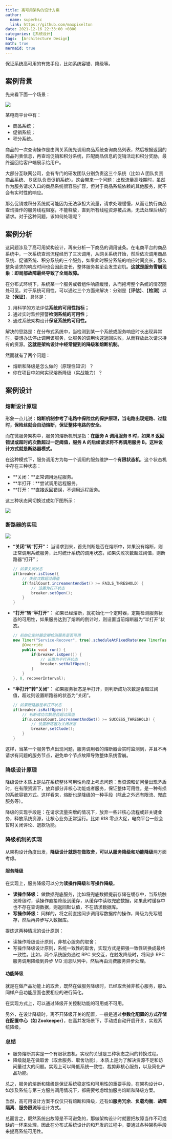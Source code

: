 ```yaml
---
title: 高可用架构的设计方案
author:
  name: superhsc
  link: https://github.com/maxpixelton
date: 2021-12-16 22:33:00 +0800
categories: [系统设计]
tags:  [Architecture Design]
math: true
mermaid: true
---
```


保证系统高可用的有效手段，比如系统容错、降级等。

## 案例背景

先来看下面一个场景：

![](https://maxpixelton.github.io/images/assert/architecute/1601.png)

某电商平台中有：

- 商品系统；
- 促销系统；
- 积分系统。

商品的一次查询操作是由网关系统先调用商品系统查询商品列表，然后根据返回的商品列表信息，再查询促销和积分系统，匹配商品信息的促销活动和积分奖励，最终返回给客户端展示给用户。

大部分互联网公司，会有专门的研发团队分别负责这三个系统（比如 A 团队负责商品系统、 B 团队负责促销系统）。这会带来一个问题：出现流量高峰期时，虽然作为服务请求入口的商品系统很容易扩容，但对于商品系统依赖的其他服务，就不会有实时性的响应。

那么促销或积分系统就可能因为无法承担大流量，请求处理缓慢，从而让执行商品查询操作的服务线程阻塞，不能释放，直到所有线程资源被占满，无法处理后续的请求。对于这种问题，该如何处理呢？

## 案例分析

这问题涉及了高可用架构设计，再来分析一下商品的调用链条。在电商平台的商品系统中，一次系统查询流程经历了三次调用，从网关系统开始，然后依次调用商品系统、促销系统、积分系统的三个服务，如果此时积分系统的响应时间变长，那么整条请求的响应时间也会因此变长，整体服务甚至会发生宕机。**这就是服务雪崩现象：即局部故障最终导致了全局故障。**

在分布式环境下，系统某一个服务或者组件响应缓慢，从而拖垮整个系统的情况随处可见。对于系统可用性，可以通过三个方面来解决：分别是【**评估**】、【**检测**】以及【**保证**】，具体是：

1. 用科学的方法评估**系统的可用性指标；**
2. 通过实时监控预警**检测系统的可用性**；
3. 通过系统架构设计**保证系统的可用性。**

解决的思路是：在分布式系统中，当检测到某一个系统或服务响应时长出现异常时，要想办法停止调用该服务，让服务的调用快速返回失败，从而释放此次请求持有的资源。**这就是架构设计中经常提到的降级和熔断机制。**

然而就有了两个问题：

- 熔断和降级是怎么做的（原理性知识）？
- 你在项目中如何实现熔断降级（实战能力）？

## 案例设计

### 熔断设计原理

形象一点儿说：**熔断机制参考了电路中保险丝的保护原理，当电路出现短路、过载时，保险丝就会自动熔断，保证整体电路的安全。**

而在微服务架构中，服务的熔断机制是指：**在服务 A 调用服务 B 时，如果 B 返回错误或超时的次数超过一定阈值，服务 A 的后续请求将不再调用服务 B。这种设计方式就是断路器模式。**

在这种模式下，服务调用方为每一个调用的服务维护一个**有限状态机**，这个状态机中存在三种状态：

- **关闭：**正常调用远程服务。
- **半打开：**尝试调用远程服务。
- **打开：**直接返回错误，不调用远程服务。

这三种状态间切换过成如下图所示：

![](https://maxpixelton.github.io/images/assert/architecute/1602.png)



### 断路器的实现

![](https://maxpixelton.github.io/images/assert/architecute/1603.png)

- **“关闭”转“打开”：** 当请求到来，首先判断是否在熔断中，如果没有熔断，则正常调用系统服务，此时统计系统的调用状态，如果失败次数超过阈值，则断路器“打开”；

  ```java
  // 如果关闭状态
  if(breaker.isClose){
      // 失败次数超过阈值
      if(failCount.increamentAndGet() >= FAILS_THRESHOLD) {
          // 设置为打开状态
          breaker.setOpen();
      }
  }
  ```

  

- **“打开”转“半打开”：** 如果已经熔断，就初始化一个定时器，定期检测服务状态的可用性，如果服务达到了熔断的倒计时，则设置当前熔断器为“半打开”状态。

  ```java
  // 初始化定时器定期检测服务是否可用
  new Timer("Service-Recover", true).scheduleAtFixedRate(new TimerTask() {
      @Override
      public void run() {
          if(breaker.isOpen()) {
              // 设置为半打开状态
              breaker.setHalfOpen();
          }
      }
  }, 0, recoverInterval);
  ```

  

- **“半打开”转“关闭”：** 如果服务状态是半打开，则判断成功次数是否超过阈值，超过则设置断路器的状态为“关闭”。

  ```java
  // 如果断路器是半打开状态
  if(breaker.isHalfOpen()) {
      // 判断成功次数是否超过阈值
      if(successCount.increamentAndGet() >= SUCCESS_THRESHOLD) {
          // 设置断路器为关闭状态
          breaker,setClode();
      }
  }
  ```

  

这样，当某一个服务节点出现问题，服务调用者的熔断器会实时监测到，并且不再请求有问题的服务节点，避免单个节点故障导致整体系统雪崩。



### 降级设计原理

降级设计本质上是站在系统整体可用性角度上考虑问题：当资源和访问量出现矛盾时，在有限资源下，放弃部分非核心功能或者服务，保证整体可用性。是一种有损的系统容错方式。这样看来，熔断也是降级的一种手段（除此之外还有限流、兜底服务等）。

降级的实现手段是：在请求流量突增的情况下，放弃一些非核心流程或非关键业务，释放系统资源，让核心业务正常运行。比如 618 零点大促，电商平台一般会暂时关闭评论、退款功能。



### 降级机制的实现

从架构设计角度出发，**降级设计就是在做取舍，可以从服务降级和功能降级**两方面考虑。

#### 服务降级

在实现上，服务降级可以分为**读操作降级**和**写操作降级**。

- **读操作降级：** 做数据兜底服务，比如将兜底数据提前存储在缓存中，当系统触发降级时，读操作直接降级到缓存，从缓存中读取兜底数据，如果此时缓存中也不存在查询数据，则返回默认值，不在请求数据库。
- **写操作降级：** 同样的，将之前直接同步调用写数据库的操作，降级为先写缓存，然后再异步写入数据库。

提炼这两种情况的设计原则：

- 读操作降级设计原则，非核心服务的取舍；
- 写操作降级设计原则，系统一致性的取舍，实现方式是把强一致性转换成最终一致性。比如，两个系统服务通过 RPC 来交互，在触发降级时，将同步 RPC 服务调用降级到异步 MQ 消息队列中，然后再由消费服务异步处理。

#### 功能降级

就是在做产品功能上的取舍，既然在做服务降级时，已经取舍掉非核心服务，那么同样产品功能层面也要相应的进行简化。

在实现方式上，可以通过降级开关控制功能的可用或不可用。

另外，在设计降级时，离不开降级开关的配置，一般是通过**参数化配置的方式存储在配置中心（如 Zookeeper）**，在高并发场景下，手动或自动开启开关，实现系统降级。

### 总结

- 服务熔断其实是一个有限状态机，实现的关键是三种状态之间的转换过程。
- 降级就是在做取舍（取舍服务、取舍功能），本质上是为了解决资源不足和访问量过大的问题。实现上可以降低系统一致性、裁剪非核心服务，以及简化产品功能。

总之，服务的熔断和降级是保证系统稳定性和可用性的重要手段，在架构设计中，如涉及系统与第三方服务调用情况下，都需要考虑增加服务熔断和降级方案。

当然，高可用设计方案不仅仅只有熔断和降级，还有如**服务冗余**、**负载均衡**、**故障隔离**、**服务限流**等设计方式。

总而言之，既然系统出故障是不可避免的，那做架构设计时就要把故障当作不可或缺的一环来处理，因此在分布式系统设计的和开发的过程中，要通过各种架构手段来提高系统可用性。



 